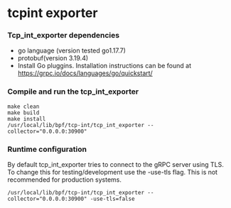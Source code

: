 # tcpint exporter

### Tcp_int_exporter dependencies
* go language (version tested go1.17.7)
* protobuf(version 3.19.4)
* Install Go pluggins. Installation instructions can be found at
https://grpc.io/docs/languages/go/quickstart/

### Compile and run the tcp_int_exporter
```
make clean
make build
make install
/usr/local/lib/bpf/tcp-int/tcp_int_exporter --collector="0.0.0.0:30900"
```

### Runtime configuration
By default tcp_int_exporter tries to connect to the gRPC server using TLS. To
change this for testing/development use the -use-tls flag. This is not recommended
for production systems.
```
/usr/local/lib/bpf/tcp-int/tcp_int_exporter --collector="0.0.0.0:30900" -use-tls=false
```
